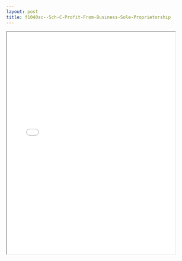 ```yaml
---
layout: post
title: f1040sc--Sch-C-Profit-From-Business-Sole-Proprietorship
---
```


<div class="pdf-container">
<iframe src="/ea/_pdf-2-md/f1040sc--Sch-C-Profit-From-Business-Sole-Proprietorship.pdf" height="600" width="90%" allowFullScreen="true"></iframe>
</div>

